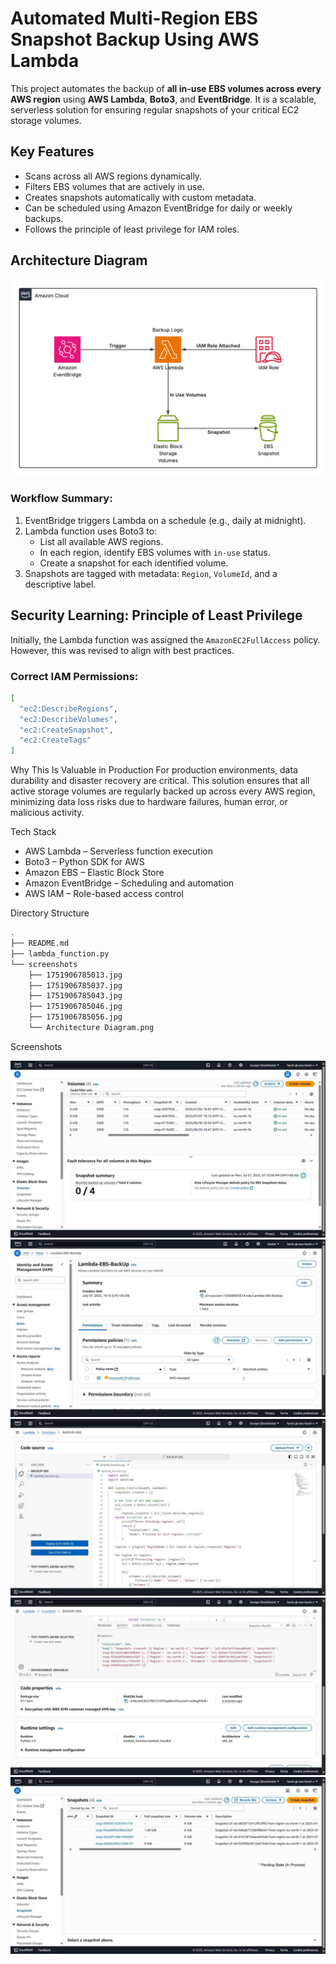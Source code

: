 # Automated Multi-Region EBS Snapshot Backup Using AWS Lambda

This project automates the backup of **all in-use EBS volumes across every AWS region** using **AWS Lambda**, **Boto3**, and **EventBridge**. It is a scalable, serverless solution for ensuring regular snapshots of your critical EC2 storage volumes.


## Key Features

- Scans across all AWS regions dynamically.
- Filters EBS volumes that are actively in use.
- Creates snapshots automatically with custom metadata.
- Can be scheduled using Amazon EventBridge for daily or weekly backups.
- Follows the principle of least privilege for IAM roles.


## Architecture Diagram
![Architecture Diagram](screenshots/Architecture%20Diagram.png)


### Workflow Summary:
1. EventBridge triggers Lambda on a schedule (e.g., daily at midnight).
2. Lambda function uses Boto3 to:
   - List all available AWS regions.
   - In each region, identify EBS volumes with `in-use` status.
   - Create a snapshot for each identified volume.
3. Snapshots are tagged with metadata: `Region`, `VolumeId`, and a descriptive label.


## Security Learning: Principle of Least Privilege

Initially, the Lambda function was assigned the `AmazonEC2FullAccess` policy. However, this was revised to align with best practices.

### Correct IAM Permissions:
```json
[
  "ec2:DescribeRegions",
  "ec2:DescribeVolumes",
  "ec2:CreateSnapshot",
  "ec2:CreateTags"
]
```

Why This Is Valuable in Production
For production environments, data durability and disaster recovery are critical. This solution ensures that all active storage volumes are regularly backed up across every AWS region, minimizing data loss risks due to hardware failures, human error, or malicious activity.

Tech Stack
- AWS Lambda – Serverless function execution
- Boto3 – Python SDK for AWS
- Amazon EBS – Elastic Block Store
- Amazon EventBridge – Scheduling and automation
- AWS IAM – Role-based access control

Directory Structure
```bash
.
├── README.md
├── lambda_function.py
└── screenshots
    ├── 1751906785013.jpg
    ├── 1751906785037.jpg
    ├── 1751906785043.jpg
    ├── 1751906785046.jpg
    ├── 1751906785056.jpg
    └── Architecture Diagram.png
```

Screenshots

![](screenshots/1751906785056.jpg)
![](screenshots/1751906785037.jpg)
![](screenshots/1751906785046.jpg)
![](screenshots/1751906785043.jpg)
![](screenshots/1751906785013.jpg)
